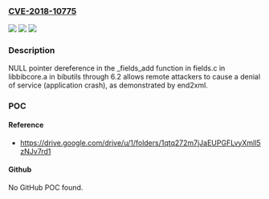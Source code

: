 ### [CVE-2018-10775](https://cve.mitre.org/cgi-bin/cvename.cgi?name=CVE-2018-10775)
![](https://img.shields.io/static/v1?label=Product&message=n%2Fa&color=blue)
![](https://img.shields.io/static/v1?label=Version&message=n%2Fa&color=blue)
![](https://img.shields.io/static/v1?label=Vulnerability&message=n%2Fa&color=brighgreen)

### Description

NULL pointer dereference in the _fields_add function in fields.c in libbibcore.a in bibutils through 6.2 allows remote attackers to cause a denial of service (application crash), as demonstrated by end2xml.

### POC

#### Reference
- https://drive.google.com/drive/u/1/folders/1qtq272m7jJaEUPGFLvyXmIl5zNJv7rd1

#### Github
No GitHub POC found.

